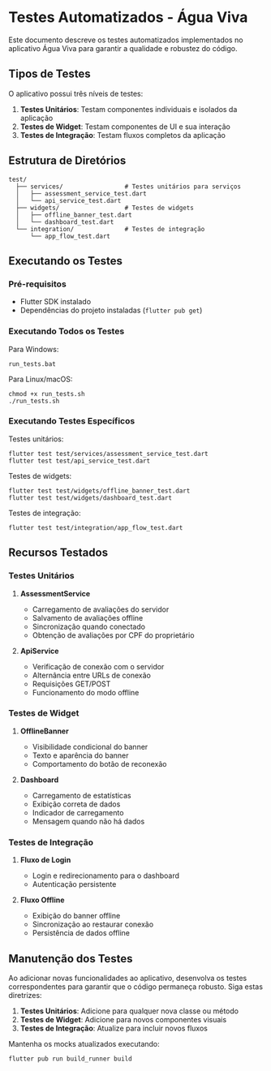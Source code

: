 # Testes Automatizados - Água Viva

Este documento descreve os testes automatizados implementados no aplicativo Água Viva para garantir a qualidade e robustez do código.

## Tipos de Testes

O aplicativo possui três níveis de testes:

1. **Testes Unitários**: Testam componentes individuais e isolados da aplicação
2. **Testes de Widget**: Testam componentes de UI e sua interação
3. **Testes de Integração**: Testam fluxos completos da aplicação

## Estrutura de Diretórios

```
test/
  ├── services/                 # Testes unitários para serviços
  │   ├── assessment_service_test.dart
  │   └── api_service_test.dart
  ├── widgets/                  # Testes de widgets
  │   ├── offline_banner_test.dart
  │   └── dashboard_test.dart
  └── integration/              # Testes de integração
      └── app_flow_test.dart
```

## Executando os Testes

### Pré-requisitos
- Flutter SDK instalado
- Dependências do projeto instaladas (`flutter pub get`)

### Executando Todos os Testes

Para Windows:
```
run_tests.bat
```

Para Linux/macOS:
```
chmod +x run_tests.sh
./run_tests.sh
```

### Executando Testes Específicos

Testes unitários:
```
flutter test test/services/assessment_service_test.dart
flutter test test/api_service_test.dart
```

Testes de widgets:
```
flutter test test/widgets/offline_banner_test.dart
flutter test test/widgets/dashboard_test.dart
```

Testes de integração:
```
flutter test test/integration/app_flow_test.dart
```

## Recursos Testados

### Testes Unitários

1. **AssessmentService**
   - Carregamento de avaliações do servidor
   - Salvamento de avaliações offline
   - Sincronização quando conectado
   - Obtenção de avaliações por CPF do proprietário

2. **ApiService**
   - Verificação de conexão com o servidor
   - Alternância entre URLs de conexão
   - Requisições GET/POST
   - Funcionamento do modo offline

### Testes de Widget

1. **OfflineBanner**
   - Visibilidade condicional do banner
   - Texto e aparência do banner
   - Comportamento do botão de reconexão

2. **Dashboard**
   - Carregamento de estatísticas
   - Exibição correta de dados
   - Indicador de carregamento
   - Mensagem quando não há dados

### Testes de Integração

1. **Fluxo de Login**
   - Login e redirecionamento para o dashboard
   - Autenticação persistente

2. **Fluxo Offline**
   - Exibição do banner offline
   - Sincronização ao restaurar conexão
   - Persistência de dados offline

## Manutenção dos Testes

Ao adicionar novas funcionalidades ao aplicativo, desenvolva os testes correspondentes para garantir que o código permaneça robusto. Siga estas diretrizes:

1. **Testes Unitários**: Adicione para qualquer nova classe ou método
2. **Testes de Widget**: Adicione para novos componentes visuais
3. **Testes de Integração**: Atualize para incluir novos fluxos

Mantenha os mocks atualizados executando:
```
flutter pub run build_runner build
``` 